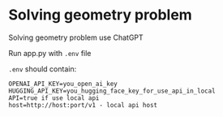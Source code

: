 # Solving geometry problem
 Solving geometry problem use ChatGPT

Run app.py with `.env` file

`.env` should contain:
```
OPENAI_API_KEY=you_open_ai_key
HUGGING_API_KEY=you_hugging_face_key_for_use_api_in_local
API=true if use local api
host=http://host:port/v1 - local api host
```
